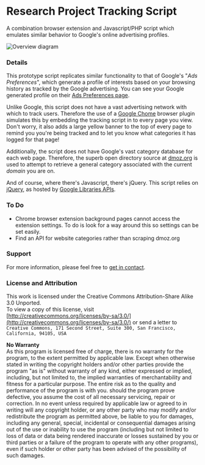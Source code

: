 # Research Project Tracking Script #
A combination browser extension and Javascript/PHP script which emulates similar behavior to Google's online advertising profiles.

![Overview diagram](http://diggering.com/holding/github/tracker_diagram.png)

### Details ###
This prototype script replicates similar functionality to that of Google's "_Ads Preferences_", which generate a profile of interests based on your browsing history as tracked by the Google advertising. 
You can see your Google generated profile on their [Ads Preferences page](http://www.google.com/ads/preferences/).

Unlike Google, this script does not have a vast advertising network with which to track users. Therefore the use of a [Google Chome](http://chrome.google.com) browser plugin simulates this by embedding the tracking script in to every page you view. Don't worry, it also adds a large yellow banner to the top of every page to remind you you're being tracked and to let you know what categories it has logged for that page!

Additionally, the script does not have Google's vast category database for each web page. Therefore, the superb open directory source at [dmoz.org](http://www.dmoz.org/) is used to attempt to retrieve a general category associated with the current _domain_ you are on.

And of course, where there's Javascript, there's jQuery. This script relies on [jQuery](http://www.jquery.com), as hosted by [Google Libraries APIs](http://code.google.com/apis/libraries/devguide.html#jquery).

### To Do ###
 * Chrome browser extension background pages cannot access the extension settings. To do is look for a way around this so settings can be set easily.
 * Find an API for website categories rather than scraping dmoz.org

### Support ###

For more information, please feel free to [get in contact](http://www.diggering.co.uk/?page=contact).

### License and Attribution ###

This work is licensed under the Creative Commons Attribution-Share Alike 3.0 Unported.  
To view a copy of this license, visit [http://creativecommons.org/licenses/by-sa/3.0/](http://creativecommons.org/licenses/by-sa/3.0/)
or send a letter to `Creative Commons, 171 Second Street, Suite 300, San Francisco, California, 94105, USA`

__No Warranty__  
As this program is licensed free of charge, there is no warranty for the program, to the extent permitted by applicable law. Except when otherwise stated in writing the copyright holders and/or other parties provide the program "as is" without warranty of any kind, either expressed or implied, including, but not limited to, the implied warranties of merchantability and fitness for a particular purpose. The entire risk as to the quality and performance of the program is with you. should the program prove defective, you assume the cost of all necessary servicing, repair or correction.
In no event unless required by applicable law or agreed to in writing will any copyright holder, or any other party who may modify and/or redistribute the program as permitted above, be liable to you for damages, including any general, special, incidental or consequential damages arising out of the use or inability to use the program (including but not limited to loss of data or data being rendered inaccurate or losses sustained by you or third parties or a failure of the program to operate with any other programs), even if such holder or other party has been advised of the possibility of such damages.
